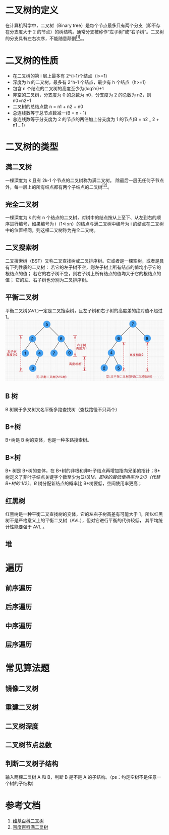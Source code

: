 # 二叉树的定义

在计算机科学中，二叉树（Binary tree）是每个节点最多只有两个分支（即不存在分支度大于 2 的节点）的树结构。通常分支被称作“左子树”或“右子树”。二叉树的分支具有左右次序，不能随意颠倒[<sup>[1]</sup>](#参考文档)。。

# 二叉树的性质

- 在二叉树的第 i 层上最多有 2^(i-1)个结点（i>=1）
- 深度为 h 的二叉树，最多有 2^h-1 个结点，最少有 h 个结点（h>=1）
- 包含 n 个结点的二叉树的高度至少为(log2n)+1
- 非空的二叉树，分支度为 0 的总数为 n0，分支度为 2 的总数为 n2，则 n0=n2+1
- 二叉树的总结点数 n = n1 + n2 + n0
- 总连线数等于总节点数减一(B = n - 1)
- 总连线数等于分支度为 2 的节点的两倍加上分支度为 1 的节点(B = n2 _ 2 + n1 _ 1)

# 二叉树的类型

## 满二叉树

一棵深度为 k 且有 2k-1 个节点的二叉树称为满二叉树。
除最后一层无任何子节点外，每一层上的所有结点都有两个子结点的二叉树[<sup>[2]</sup>](#参考文档)。

## 完全二叉树

一棵深度为 k 的有 n 个结点的二叉树，对树中的结点按从上至下、从左到右的顺序进行编号，如果编号为 i（1≤i≤n）的结点与满二叉树中编号为 i 的结点在二叉树中的位置相同，则这棵二叉树称为完全二叉树。

## 二叉搜索树

二叉搜索树（BST）又称二叉查找树或二叉排序树。它或者是一棵空树，或者是具有下列性质的二叉树： 若它的左子树不空，则左子树上所有结点的值均小于它的根结点的值； 若它的右子树不空，则右子树上所有结点的值均大于它的根结点的值； 它的左、右子树也分别为二叉排序树。

## 平衡二叉树

平衡二叉树(AVL)一定是二叉搜索树，且左子树和右子树的高度差的绝对值不超过 1。
![平衡二叉树](../../../assets/ranuts/tree/balanceTree.png)

## B 树

B 树属于多叉树又名平衡多路查找树（查找路径不只两个）

## B+树

B+树是 B 树的变体，也是一种多路搜索树。

## B\*树

B* 树是 B+树的变体，在 B+树的非根和非叶子结点再增加指向兄弟的指针；B* 树定义了非叶子结点关键字个数至少为(2/3)_M，即块的最低使用率为 2/3（代替 B+树的 1/2）。B_ 树分配新结点的概率比 B+树要低，空间使用率更高；

## 红黑树

红黑树是一种平衡二叉查找树的变体，它的左右子树高差有可能大于 1，所以红黑树不是严格意义上的平衡二叉树（AVL），但对它进行平衡的代价较低， 其平均统计性能要强于 AVL 。

## 堆

# 遍历

## 前序遍历

## 后序遍历

## 中序遍历

## 层序遍历

# 常见算法题

## 镜像二叉树

## 重建二叉树

## 二叉树深度

## 二叉树节点总数

## 判断二叉树子结构

输入两棵二叉树 A 和 B，判断 B 是不是 A 的子结构。（ps：约定空树不是任意一个树的子结构）

# 参考文档

1. [维基百科二叉树](https://zh.wikipedia.org/wiki/%E4%BA%8C%E5%8F%89%E6%A0%91)
2. [百度百科满二叉树](https://baike.baidu.com/item/满二叉树/7773283)
